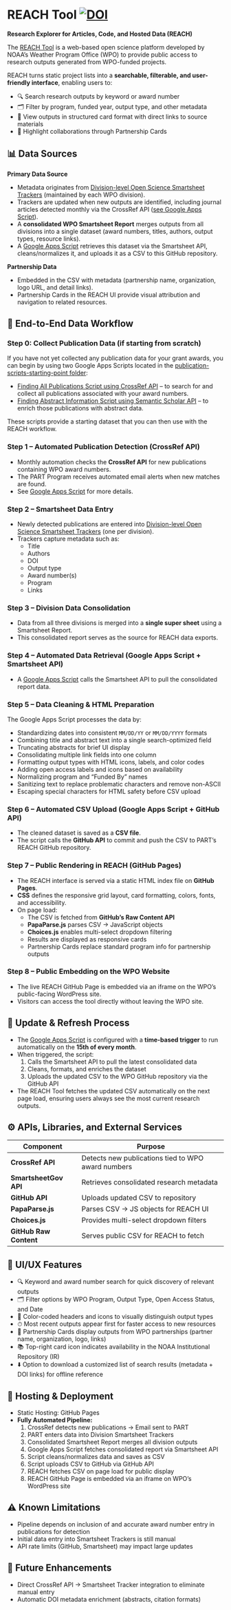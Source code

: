 # REACH Tool  [![DOI](https://zenodo.org/badge/996198515.svg)](https://doi.org/10.5281/zenodo.16922908)
**Research Explorer for Articles, Code, and Hosted Data (REACH)** 

The [REACH Tool](https://wpo.noaa.gov/reach/) is a web-based open science platform developed by NOAA’s Weather Program Office (WPO) to provide public access to research outputs generated from WPO-funded projects.  

REACH turns static project lists into a **searchable, filterable, and user-friendly interface**, enabling users to:  
- 🔍 Search research outputs by keyword or award number  
- 🗂 Filter by program, funded year, output type, and other metadata  
- 📑 View outputs in structured card format with direct links to source materials  
- 🤝 Highlight collaborations through Partnership Cards  

## 📊 Data Sources  

**Primary Data Source**  
- Metadata originates from [Division-level Open Science Smartsheet Trackers](https://github.com/PART-WPO/reach-dashboard/blob/37d73bb771bdec771b2fa5e1b11cbfc5a20bc4ba/data-pipeline/Template%20of%20WPO%20Open%20Science%20Tracker.xlsx) (maintained by each WPO division).  
- Trackers are updated when new outputs are identified, including journal articles detected monthly via the CrossRef API ([see Google Apps Script](https://github.com/PART-WPO/reach-dashboard/blob/37d73bb771bdec771b2fa5e1b11cbfc5a20bc4ba/data-pipeline/CrossRef%20API%20Script%20for%20Last%20Month's%20Publications.json)).  
- A **consolidated WPO Smartsheet Report** merges outputs from all divisions into a single dataset (award numbers, titles, authors, output types, resource links).  
- A [Google Apps Script](https://github.com/PART-WPO/reach-dashboard/blob/37d73bb771bdec771b2fa5e1b11cbfc5a20bc4ba/data-pipeline/REACH%20Data%20Pipeline.json) retrieves this dataset via the Smartsheet API, cleans/normalizes it, and uploads it as a CSV to this GitHub repository.  

**Partnership Data**  
- Embedded in the CSV with metadata (partnership name, organization, logo URL, and detail links).  
- Partnership Cards in the REACH UI provide visual attribution and navigation to related resources.

## 🔄 End-to-End Data Workflow  

### Step 0: Collect Publication Data (if starting from scratch)
If you have not yet collected any publication data for your grant awards, you can begin by using two Google Apps Scripts located in the [publication-scripts-starting-point folder](https://github.com/PART-WPO/reach-dashboard/tree/main/data-pipeline/publication-scripts-starting-point):
- [Finding All Publications Script using CrossRef API](https://github.com/PART-WPO/reach-dashboard/blob/33a841c3adea8f87c2e34a5a7860102e3b8fae77/data-pipeline/publication-scripts-starting-point/Starting%20from%20Scratch_%20Finding%20All%20Publications.json) – to search for and collect all publications associated with your award numbers.
- [Finding Abstract Information Script using Semantic Scholar API](https://github.com/PART-WPO/reach-dashboard/blob/33a841c3adea8f87c2e34a5a7860102e3b8fae77/data-pipeline/publication-scripts-starting-point/Finding%20Abstract%20Information%20for%20Publications.json) – to enrich those publications with abstract data.

These scripts provide a starting dataset that you can then use with the REACH workflow.

### Step 1 – Automated Publication Detection (CrossRef API)  
- Monthly automation checks the **CrossRef API** for new publications containing WPO award numbers.  
- The PART Program receives automated email alerts when new matches are found.  
- See [Google Apps Script](https://github.com/PART-WPO/reach-dashboard/blob/37d73bb771bdec771b2fa5e1b11cbfc5a20bc4ba/data-pipeline/CrossRef%20API%20Script%20for%20Last%20Month's%20Publications.json) for more details.  

### Step 2 – Smartsheet Data Entry  
- Newly detected publications are entered into [Division-level Open Science Smartsheet Trackers](https://github.com/PART-WPO/reach-dashboard/blob/37d73bb771bdec771b2fa5e1b11cbfc5a20bc4ba/data-pipeline/Template%20of%20WPO%20Open%20Science%20Tracker.xlsx) (one per division).  
- Trackers capture metadata such as:  
  - Title  
  - Authors  
  - DOI  
  - Output type  
  - Award number(s)  
  - Program  
  - Links  

### Step 3 – Division Data Consolidation  
- Data from all three divisions is merged into a **single super sheet** using a Smartsheet Report.  
- This consolidated report serves as the source for REACH data exports.  

### Step 4 – Automated Data Retrieval (Google Apps Script + Smartsheet API)  
- A [Google Apps Script](https://github.com/PART-WPO/reach-dashboard/blob/37d73bb771bdec771b2fa5e1b11cbfc5a20bc4ba/data-pipeline/REACH%20Data%20Pipeline.json) calls the Smartsheet API to pull the consolidated report data.  

### Step 5 – Data Cleaning & HTML Preparation  
The Google Apps Script processes the data by:  
- Standardizing dates into consistent `MM/DD/YY` or `MM/DD/YYYY` formats  
- Combining title and abstract text into a single search-optimized field  
- Truncating abstracts for brief UI display  
- Consolidating multiple link fields into one column  
- Formatting output types with HTML icons, labels, and color codes  
- Adding open access labels and icons based on availability  
- Normalizing program and “Funded By” names  
- Sanitizing text to replace problematic characters and remove non-ASCII  
- Escaping special characters for HTML safety before CSV upload  

### Step 6 – Automated CSV Upload (Google Apps Script + GitHub API)  
- The cleaned dataset is saved as a **CSV file**.  
- The script calls the **GitHub API** to commit and push the CSV to PART’s REACH GitHub repository.  

### Step 7 – Public Rendering in REACH (GitHub Pages)  
- The REACH interface is served via a static HTML index file on **GitHub Pages**.  
- **CSS** defines the responsive grid layout, card formatting, colors, fonts, and accessibility.  
- On page load:  
  - The CSV is fetched from **GitHub’s Raw Content API**  
  - **PapaParse.js** parses CSV → JavaScript objects  
  - **Choices.js** enables multi-select dropdown filtering  
  - Results are displayed as responsive cards  
  - Partnership Cards replace standard program info for partnership outputs  

### Step 8 – Public Embedding on the WPO Website  
- The live REACH GitHub Page is embedded via an iframe on the WPO’s public-facing WordPress site.  
- Visitors can access the tool directly without leaving the WPO site.  

## 🔁 Update & Refresh Process  

- The [Google Apps Script](https://github.com/PART-WPO/reach-dashboard/blob/37d73bb771bdec771b2fa5e1b11cbfc5a20bc4ba/data-pipeline/REACH%20Data%20Pipeline.json) is configured with a **time-based trigger** to run automatically on the **15th of every month**.  
- When triggered, the script:  
  1. Calls the Smartsheet API to pull the latest consolidated data  
  2. Cleans, formats, and enriches the dataset  
  3. Uploads the updated CSV to the WPO GitHub repository via the GitHub API  
- The REACH Tool fetches the updated CSV automatically on the next page load, ensuring users always see the most current research outputs.  

## ⚙️ APIs, Libraries, and External Services  

| Component              | Purpose                                                      |
|-------------------------|--------------------------------------------------------------|
| **CrossRef API**        | Detects new publications tied to WPO award numbers           |
| **SmartsheetGov API**   | Retrieves consolidated research metadata                     |
| **GitHub API**          | Uploads updated CSV to repository                            |
| **PapaParse.js**        | Parses CSV → JS objects for REACH UI                         |
| **Choices.js**          | Provides multi-select dropdown filters                       |
| **GitHub Raw Content**  | Serves public CSV for REACH to fetch                         |

## 🎨 UI/UX Features  

- 🔍 Keyword and award number search for quick discovery of relevant outputs  
- 🗂 Filter options by WPO Program, Output Type, Open Access Status, and Date  
- 🎨 Color-coded headers and icons to visually distinguish output types  
- ⏱ Most recent outputs appear first for faster access to new resources  
- 🤝 Partnership Cards display outputs from WPO partnerships (partner name, organization, logo, links)  
- 📚 Top-right card icon indicates availability in the NOAA Institutional Repository (IR)  
- ⬇️ Option to download a customized list of search results (metadata + DOI links) for offline reference  

## 🚀 Hosting & Deployment  

- Static Hosting: GitHub Pages  
- **Fully Automated Pipeline:**  
  1. CrossRef detects new publications → Email sent to PART  
  2. PART enters data into Division Smartsheet Trackers  
  3. Consolidated Smartsheet Report merges all division outputs  
  4. Google Apps Script fetches consolidated report via Smartsheet API  
  5. Script cleans/normalizes data and saves as CSV  
  6. Script uploads CSV to GitHub via GitHub API  
  7. REACH fetches CSV on page load for public display  
  8. REACH GitHub Page is embedded via an iframe on WPO’s WordPress site  

## ⚠️ Known Limitations  

- Pipeline depends on inclusion of and accurate award number entry in publications for detection  
- Initial data entry into Smartsheet Trackers is still manual  
- API rate limits (GitHub, Smartsheet) may impact large updates  

## 🔮 Future Enhancements  

- Direct CrossRef API → Smartsheet Tracker integration to eliminate manual entry  
- Automatic DOI metadata enrichment (abstracts, citation formats)  
